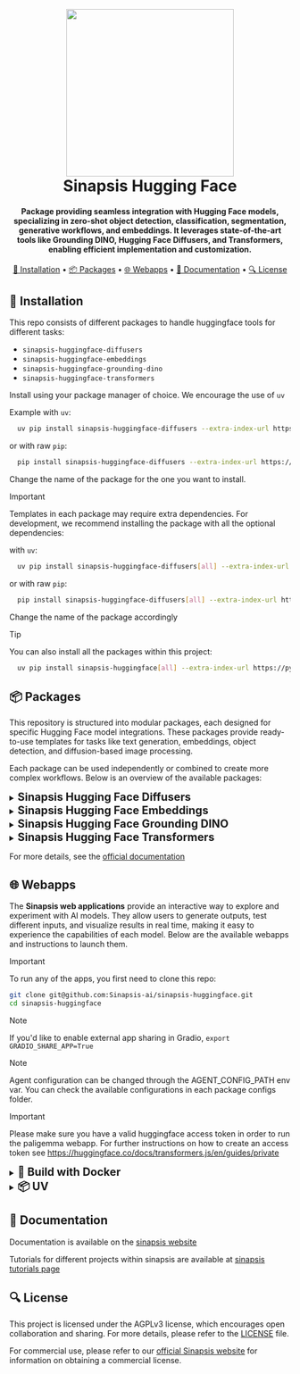 <h1 align="center">
<br>
<br>
<a href="https://sinapsis.tech/">
  <img
    src="https://github.com/Sinapsis-AI/brand-resources/blob/main/sinapsis_logo/4x/logo.png?raw=true"
    alt="" width="300">
</a>
<br>
Sinapsis Hugging Face
<br>
</h1>

<h4 align="center">Package providing seamless integration with Hugging Face models, specializing in zero-shot object detection, classification, segmentation, generative workflows, and embeddings. It leverages state-of-the-art tools like Grounding DINO, Hugging Face Diffusers, and Transformers, enabling efficient implementation and customization.</h4>

<p align="center">
<a href="#installation">🐍 Installation</a> •
<a href="#packages">📦 Packages</a> •
<a href="#webapps">🌐 Webapps</a> •
<a href="#webapps">📙 Documentation</a> •
<a href="#packages">🔍 License</a>
</p>


<h2 id="installation">🐍 Installation</h2>

This repo consists of different packages to handle huggingface tools for different tasks:

* <code>sinapsis-huggingface-diffusers</code>
* <code>sinapsis-huggingface-embeddings</code>
* <code>sinapsis-huggingface-grounding-dino</code>
* <code>sinapsis-huggingface-transformers</code>

Install using your package manager of choice. We encourage the use of <code>uv</code>

Example with <code>uv</code>:

```bash
  uv pip install sinapsis-huggingface-diffusers --extra-index-url https://pypi.sinapsis.tech
```
 or with raw <code>pip</code>:
```bash
  pip install sinapsis-huggingface-diffusers --extra-index-url https://pypi.sinapsis.tech
```


Change the name of the package for the one you want to install.

> [!IMPORTANT]
> Templates in each package may require extra dependencies. For development, we recommend installing the package with all the optional dependencies:
>
with <code>uv</code>:

```bash
  uv pip install sinapsis-huggingface-diffusers[all] --extra-index-url https://pypi.sinapsis.tech
```
 or with raw <code>pip</code>:
```bash
  pip install sinapsis-huggingface-diffusers[all] --extra-index-url https://pypi.sinapsis.tech
```
Change the name of the package accordingly

> [!TIP]
> You can also install all the packages within this project:

```bash
  uv pip install sinapsis-huggingface[all] --extra-index-url https://pypi.sinapsis.tech
```

<h2 id="packages">📦 Packages</h2>

This repository is structured into modular packages, each designed for specific Hugging Face model integrations. These packages provide ready-to-use templates for tasks like text generation, embeddings, object detection, and diffusion-based image processing.

Each package can be used independently or combined to create more complex workflows. Below is an overview of the available packages:
<details>
<summary id="uv"><strong><span style="font-size: 1.4em;">Sinapsis Hugging Face Diffusers</span></strong></summary>

This sinapsis package provides a powerful and flexible implementation of Hugging Face's diffusers library. It includes:

- Templates for tasks like **text-to-image**, **image-to-image**, **inpainting**, and **image-to-video generation**.
- Support for state-of-the-art models like **Stable Diffusion** and other diffusion-based architectures.
- Robust pipelines for generating and transforming visual content.

For specific instructions and further details, see the [README.md](https://github.com/Sinapsis-AI/sinapsis-huggingface/blob/main/packages/sinapsis_huggingface_diffusers/README.md).
</details>
<details>
<summary id="uv"><strong><span style="font-size: 1.4em;">Sinapsis Hugging Face Embeddings</span></strong></summary>

This package provides templates for generating and managing embeddings using Hugging Face models:

- **Speaker Embeddings**: Extract embeddings from audio packets or pre-defined Hugging Face datasets and attach them to audio or text packets.
- **Text Embeddings**: Generate embeddings for documents, with support for customizable chunking and metadata handling.

For more details, see the [README.md](https://github.com/Sinapsis-AI/sinapsis-huggingface/blob/main/packages/sinapsis_huggingface_embeddings/README.md).

</details>
<details>
<summary id="uv"><strong><span style="font-size: 1.4em;">Sinapsis Hugging Face Grounding DINO</span></strong></summary>

This sinapsis package provides **zero-shot detection and classification** capabilities using Hugging Face's Grounding DINO. It includes:

- Ready-to-use inference templates for object detection tasks and classification pipelines.
- Template for fine-tuning Grounding DINO checkpoints on specific datasets.

For detailed instructions and additional information, see the [README.md](https://github.com/Sinapsis-AI/sinapsis-huggingface/blob/main/packages/sinapsis_huggingface_grounding_dino/README.md).


</details>
<details>
<summary id="uv"><strong><span style="font-size: 1.4em;">Sinapsis Hugging Face Transformers</span></strong></summary>

This sinapsis package offers advanced capabilities for **text, speech, and image processing tasks**. It includes a variety of customizable inference templates designed for seamless integration into machine learning workflows:

- **Text-to-Speech (TTS) Template**: Convert text into high-quality, natural-sounding speech.
- **Speech-to-Text (STT) Template**: Transcribe spoken audio into text with support for multiple languages.
- **Translation Template**: Translate text from one language to another with support for various source and target languages.
- **Summarization Template**: Condense long-form content into concise summaries.
- **Image-to-Text Template**: Generate textual descriptions from input images.

For more details and specific templates, see the [README.md](https://github.com/Sinapsis-AI/sinapsis-huggingface/blob/main/packages/sinapsis_huggingface_transformers/README.md).

</details>

For more details, see the [official documentation](https://docs.sinapsis.tech/docs)

<h2 id="webapps">🌐 Webapps</h2>

The **Sinapsis web applications** provide an interactive way to explore and experiment with AI models. They allow users to generate outputs, test different inputs, and visualize results in real time, making it easy to experience the capabilities of each model. Below are the available webapps and instructions to launch them.

> [!IMPORTANT]
> To run any of the apps, you first need to clone this repo:

```bash
git clone git@github.com:Sinapsis-ai/sinapsis-huggingface.git
cd sinapsis-huggingface
```

> [!NOTE]
> If you'd like to enable external app sharing in Gradio, `export GRADIO_SHARE_APP=True`

> [!NOTE]
> Agent configuration can be changed through the AGENT_CONFIG_PATH env var. You can check the available configurations in each package configs folder.

> [!IMPORTANT]
> Please make sure you have a valid huggingface access token in order to run the paligemma webapp. For further instructions on how to create an access token see
https://huggingface.co/docs/transformers.js/en/guides/private




<details>
<summary id="docker"><strong><span style="font-size: 1.4em;">🐳 Build with Docker</span></strong></summary>

**IMPORTANT** The docker image depends on the sinapsis-nvidia:base image. To build it, refer to the [official sinapsis documentation](https://github.com/Sinapsis-AI/sinapsis/blob/main/README.md#docker)


1. **Build the sinapsis-huggingface image**:
```bash
docker compose -f docker/compose.yaml build
```
2. **Start the container**:

For Diffusers app
```bash
docker compose -f docker/compose_diffusers.yaml up sinapsis-huggingface-diffusers-gradio -d
```
For Grounding-Dino app
```bash
docker compose -f docker/compose_vision.yaml up sinapsis-huggingface-vision-gradio -d
```
For Paligemma app

```bash
export HF_TOKEN="your_huggingface_token"
docker compose -f docker/compose_pali_gemma.yaml up sinapsis-huggingface-paligemma-gradio -d
```
3. **Check the status**:

For Diffusers app
```bash
docker logs -f sinapsis-huggingface-diffusers-gradio
```
For Grounding-Dino app
```bash
docker logs -f sinapsis-huggingface-vision-gradio
```
For Paligemma app
```bash
docker logs -f sinapsis-huggingface-paligemma-gradio
```
**NOTE**: If using the vision app, please change the name of the service accordingly

4. **The logs will display the URL to access the webapp, e.g.,**:
```bash
Running on local URL:  http://127.0.0.1:7860
```
**NOTE**: The local URL can be different, please check the logs

5. **To stop the app**:

For Diffusers app
```bash
docker compose -f docker/compose_diffusers.yaml down
```
For Grounding-Dino app
```bash
docker compose -f docker/compose_vision.yaml down
```
For Paligemma app
```bash
docker compose -f docker/compose_pali_gemma.yaml down
```
</details>

<details>
<summary id="uv"><strong><span style="font-size: 1.4em;">📦 UV</span></strong></summary>

1. Create the virtual environment and sync the dependencies:

```bash
uv sync --frozen
```

2. Install the dependencies:

```bash
uv pip install sinapsis-huggingface[all] --extra-index-url https://pypi.sinapsis.tech
```
3. Run the webapp.

For Diffusers app
```bash
uv run webapps/diffusers_demo.py
```
For Grounding-Dino app
```bash
uv run webapps/vision_demo.py
```
For Paligemma app
```bash
export HF_TOKEN="your_huggingface_token"
uv run webapps/paligemma_demo.py
```

4. The terminal will display the URL to access the webapp, e.g., :
```bash
Running on local URL:  http://127.0.0.1:7860
```

</details>


<h2 id="documentation">📙 Documentation</h2>

Documentation is available on the [sinapsis website](https://docs.sinapsis.tech/docs)

Tutorials for different projects within sinapsis are available at [sinapsis tutorials page](https://docs.sinapsis.tech/tutorials)

<h2 id="license">🔍 License</h2>

This project is licensed under the AGPLv3 license, which encourages open collaboration and sharing. For more details, please refer to the [LICENSE](LICENSE) file.

For commercial use, please refer to our [official Sinapsis website](https://sinapsis.tech) for information on obtaining a commercial license.




